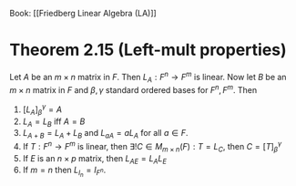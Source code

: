 Book: [[Friedberg Linear Algebra (LA)]]
# Theorem 2.15 (Left-mult properties)
Let $A$ be an $m\times n$ matrix in $F$.
Then $L_{A}:F^{n}\to F^{m}$ is linear.
Now let $B$ be an $m\times n$ matrix in $F$ and $\beta,\gamma$ standard ordered bases for $F^{n},F^{m}$.
Then
1. $[L_{A}]_{\beta}^{\gamma}=A$
2. $L_{A}=L_{B}$ iff $A=B$
3. $L_{A+B}=L_{A}+L_{B}$ and $L_{aA}=aL_{A}$ for all $a\in F$.
4. If $T:F^{n}\to F^{m}$ is linear, then $\exists!C\in M_{m\times n}(F):T=L_{C}$, then $C=[T]_{\beta}^{\gamma}$
5. If $E$ is an $n\times p$ matrix, then $L_{AE}=L_{A}L_{E}$
6. If $m=n$ then $L_{I_{n}}=I_{F^{n}}$.